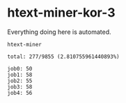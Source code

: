 # htext-miner-kor-3

Everything doing here is automated.

```
htext-miner

total: 277/9855 (2.810755961440893%)

job0: 50
job1: 58
job2: 55
job3: 58
job4: 56
```